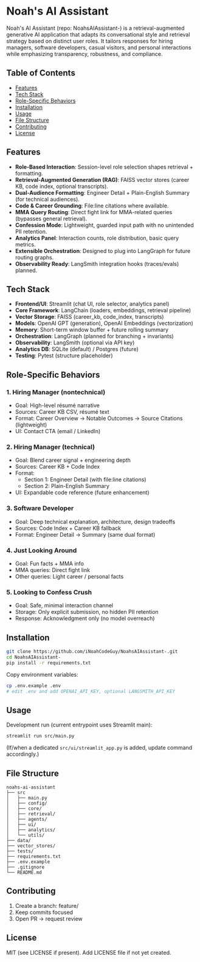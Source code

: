 # Noah's AI Assistant

Noah's AI Assistant (repo: NoahsAIAssistant-) is a retrieval-augmented generative AI application that adapts its conversational style and retrieval strategy based on distinct user roles. It tailors responses for hiring managers, software developers, casual visitors, and personal interactions while emphasizing transparency, robustness, and compliance.

## Table of Contents
- [Features](#features)
- [Tech Stack](#tech-stack)
- [Role-Specific Behaviors](#role-specific-behaviors)
- [Installation](#installation)
- [Usage](#usage)
- [File Structure](#file-structure)
- [Contributing](#contributing)
- [License](#license)

## Features
- **Role-Based Interaction**: Session-level role selection shapes retrieval + formatting.
- **Retrieval-Augmented Generation (RAG)**: FAISS vector stores (career KB, code index, optional transcripts).
- **Dual-Audience Formatting**: Engineer Detail + Plain-English Summary (for technical audiences).
- **Code & Career Grounding**: File:line citations where available.
- **MMA Query Routing**: Direct fight link for MMA-related queries (bypasses general retrieval).
- **Confession Mode**: Lightweight, guarded input path with no unintended PII retention.
- **Analytics Panel**: Interaction counts, role distribution, basic query metrics.
- **Extensible Orchestration**: Designed to plug into LangGraph for future routing graphs.
- **Observability Ready**: LangSmith integration hooks (traces/evals) planned.

## Tech Stack
- **Frontend/UI**: Streamlit (chat UI, role selector, analytics panel)
- **Core Framework**: LangChain (loaders, embeddings, retrieval pipeline)
- **Vector Storage**: FAISS (career_kb, code_index, transcripts)
- **Models**: OpenAI GPT (generation), OpenAI Embeddings (vectorization)
- **Memory**: Short-term window buffer + future rolling summary
- **Orchestration**: LangGraph (planned for branching + invariants)
- **Observability**: LangSmith (optional via API key)
- **Analytics DB**: SQLite (default) / Postgres (future)
- **Testing**: Pytest (structure placeholder)

## Role-Specific Behaviors

### 1. Hiring Manager (nontechnical)
- Goal: High-level résumé narrative
- Sources: Career KB CSV, résumé text
- Format: Career Overview → Notable Outcomes → Source Citations (lightweight)
- UI: Contact CTA (email / LinkedIn)

### 2. Hiring Manager (technical)
- Goal: Blend career signal + engineering depth
- Sources: Career KB + Code Index
- Format:
  - Section 1: Engineer Detail (with file:line citations)
  - Section 2: Plain-English Summary
- UI: Expandable code reference (future enhancement)

### 3. Software Developer
- Goal: Deep technical explanation, architecture, design tradeoffs
- Sources: Code Index + Career KB fallback
- Format: Engineer Detail → Summary (same dual format)

### 4. Just Looking Around
- Goal: Fun facts + MMA info
- MMA queries: Direct fight link
- Other queries: Light career / personal facts

### 5. Looking to Confess Crush
- Goal: Safe, minimal interaction channel
- Storage: Only explicit submission, no hidden PII retention
- Response: Acknowledgment only (no model overreach)

## Installation
```bash
git clone https://github.com/iNoahCodeGuy/NoahsAIAssistant-.git
cd NoahsAIAssistant-
pip install -r requirements.txt
```

Copy environment variables:
```bash
cp .env.example .env
# edit .env and add OPENAI_API_KEY, optional LANGSMITH_API_KEY
```

## Usage
Development run (current entrypoint uses Streamlit main):
```bash
streamlit run src/main.py
```
(If/when a dedicated `src/ui/streamlit_app.py` is added, update command accordingly.)

## File Structure
```
noahs-ai-assistant
├── src
│   ├── main.py
│   ├── config/
│   ├── core/
│   ├── retrieval/
│   ├── agents/
│   ├── ui/
│   ├── analytics/
│   └── utils/
├── data/
├── vector_stores/
├── tests/
├── requirements.txt
├── .env.example
├── .gitignore
└── README.md
```

## Contributing
1. Create a branch: feature/<name>
2. Keep commits focused
3. Open PR → request review

## License
MIT (see LICENSE if present). Add LICENSE file if not yet created.
